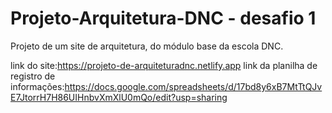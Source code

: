 # Projeto-Arquitetura-DNC - desafio 1
Projeto de um site de arquitetura, do módulo base da escola DNC.

link do site:https://projeto-de-arquiteturadnc.netlify.app
link da planilha de registro de informações:https://docs.google.com/spreadsheets/d/17bd8y6xB7MtTtQJvE7JtorrH7H86UIHnbvXmXlU0mQo/edit?usp=sharing
